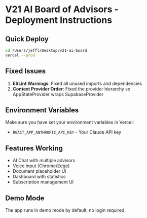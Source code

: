 # V21 AI Board of Advisors - Deployment Instructions

## Quick Deploy

```bash
cd /Users/jeffl/Desktop/v21-ai-board
vercel --prod
```

## Fixed Issues

1. **ESLint Warnings**: Fixed all unused imports and dependencies
2. **Context Provider Order**: Fixed the provider hierarchy so AppStateProvider wraps SupabaseProvider

## Environment Variables

Make sure you have set your environment variables in Vercel:
- `REACT_APP_ANTHROPIC_API_KEY` - Your Claude API key

## Features Working

- AI Chat with multiple advisors
- Voice input (Chrome/Edge)
- Document placeholder UI
- Dashboard with statistics
- Subscription management UI

## Demo Mode

The app runs in demo mode by default, no login required.
